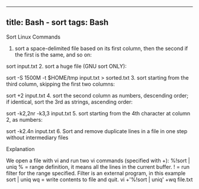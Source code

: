 ---
title: Bash - sort
tags: Bash
--------


Sort Linux Commands

1. sort a space-delimited file based on its first column, then the second if the first is the same, and so on:

sort input.txt
2. sort a huge file (GNU sort ONLY):

sort -S 1500M -t $HOME/tmp input.txt > sorted.txt
3. sort starting from the third column, skipping the first two columns:

sort +2 input.txt
4. sort the second column as numbers, descending order; if identical, sort the 3rd as strings, ascending order:

sort -k2,2nr -k3,3 input.txt
5. sort starting from the 4th character at column 2, as numbers:

sort -k2.4n input.txt
6. Sort and remove duplicate lines in a file in one step without intermediary files

Explanation

We open a file with vi and run two vi commands (specified with +):
%!sort | uniq
% = range definition, it means all the lines in the current buffer.
! = run filter for the range specified. Filter is an external program, in this example sort | uniq
wq = write contents to file and quit.
vi +'%!sort | uniq' +wq file.txt

